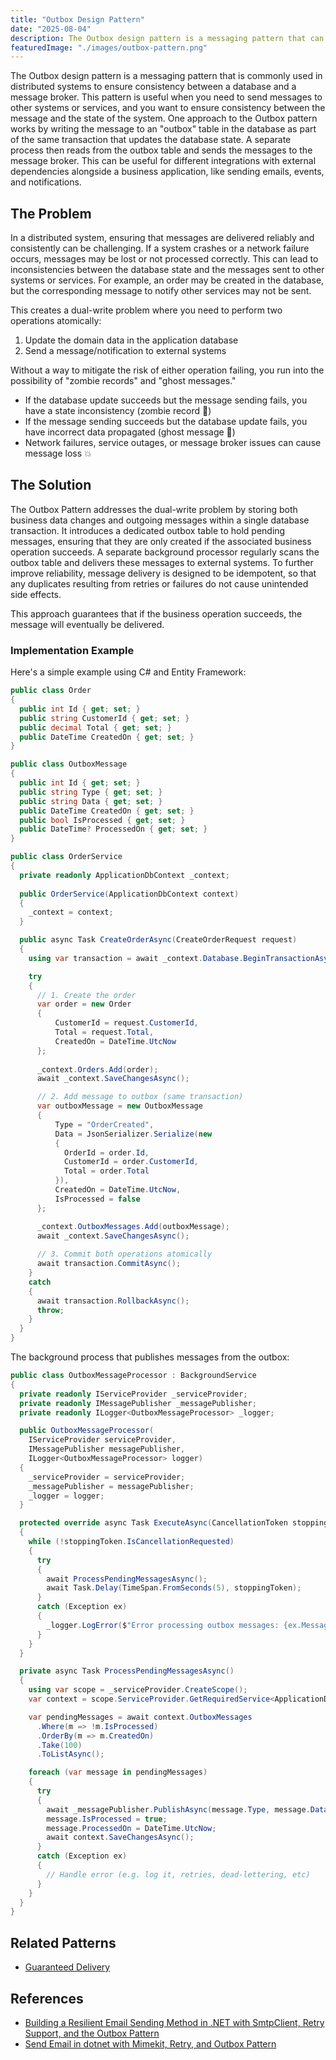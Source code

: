 ```yaml
---
title: "Outbox Design Pattern"
date: "2025-08-04"
description: The Outbox design pattern is a messaging pattern that can be used to ensure data consistency and reliability in distributed systems.
featuredImage: "./images/outbox-pattern.png"
---
```


The Outbox design pattern is a messaging pattern that is commonly used in distributed systems to ensure consistency between a database and a message broker. This pattern is useful when you need to send messages to other systems or services, and you want to ensure consistency between the message and the state of the system. One approach to the Outbox pattern works by writing the message to an "outbox" table in the database as part of the same transaction that updates the database state. A separate process then reads from the outbox table and sends the messages to the message broker. This can be useful for different integrations with external dependencies alongside a business application, like sending emails, events, and notifications.

## The Problem

In a distributed system, ensuring that messages are delivered reliably and consistently can be challenging. If a system crashes or a network failure occurs, messages may be lost or not processed correctly. This can lead to inconsistencies between the database state and the messages sent to other systems or services. For example, an order may be created in the database, but the corresponding message to notify other services may not be sent.

This creates a dual-write problem where you need to perform two operations atomically:

1. Update the domain data in the application database
2. Send a message/notification to external systems

Without a way to mitigate the risk of either operation failing, you run into the possibility of "zombie records" and "ghost messages."

- If the database update succeeds but the message sending fails, you have a state inconsistency (zombie record 🧟)
- If the message sending succeeds but the database update fails, you have incorrect data propagated (ghost message 👻)
- Network failures, service outages, or message broker issues can cause message loss 💥

## The Solution

The Outbox Pattern addresses the dual-write problem by storing both business data changes and outgoing messages within a single database transaction. It introduces a dedicated outbox table to hold pending messages, ensuring that they are only created if the associated business operation succeeds. A separate background processor regularly scans the outbox table and delivers these messages to external systems. To further improve reliability, message delivery is designed to be idempotent, so that any duplicates resulting from retries or failures do not cause unintended side effects.

This approach guarantees that if the business operation succeeds, the message will eventually be delivered.

### Implementation Example

Here's a simple example using C# and Entity Framework:

```csharp
public class Order
{
  public int Id { get; set; }
  public string CustomerId { get; set; }
  public decimal Total { get; set; }
  public DateTime CreatedOn { get; set; }
}

public class OutboxMessage
{
  public int Id { get; set; }
  public string Type { get; set; }
  public string Data { get; set; }
  public DateTime CreatedOn { get; set; }
  public bool IsProcessed { get; set; }
  public DateTime? ProcessedOn { get; set; }
}

public class OrderService
{
  private readonly ApplicationDbContext _context;
  
  public OrderService(ApplicationDbContext context)
  {
    _context = context;
  }

  public async Task CreateOrderAsync(CreateOrderRequest request)
  {
    using var transaction = await _context.Database.BeginTransactionAsync();

    try
    {
      // 1. Create the order
      var order = new Order
      {
          CustomerId = request.CustomerId,
          Total = request.Total,
          CreatedOn = DateTime.UtcNow
      };
      
      _context.Orders.Add(order);
      await _context.SaveChangesAsync();

      // 2. Add message to outbox (same transaction)
      var outboxMessage = new OutboxMessage
      {
          Type = "OrderCreated",
          Data = JsonSerializer.Serialize(new 
          {
            OrderId = order.Id,
            CustomerId = order.CustomerId,
            Total = order.Total
          }),
          CreatedOn = DateTime.UtcNow,
          IsProcessed = false
      };

      _context.OutboxMessages.Add(outboxMessage);
      await _context.SaveChangesAsync();
      
      // 3. Commit both operations atomically
      await transaction.CommitAsync();
    }
    catch
    {
      await transaction.RollbackAsync();
      throw;
    }
  }
}
```

The background process that publishes messages from the outbox:

```csharp
public class OutboxMessageProcessor : BackgroundService
{
  private readonly IServiceProvider _serviceProvider;
  private readonly IMessagePublisher _messagePublisher;
  private readonly ILogger<OutboxMessageProcessor> _logger;

  public OutboxMessageProcessor(
    IServiceProvider serviceProvider,
    IMessagePublisher messagePublisher,
    ILogger<OutboxMessageProcessor> logger)
  {
    _serviceProvider = serviceProvider;
    _messagePublisher = messagePublisher;
    _logger = logger;
  }

  protected override async Task ExecuteAsync(CancellationToken stoppingToken)
  {
    while (!stoppingToken.IsCancellationRequested)
    {
      try
      {
        await ProcessPendingMessagesAsync();
        await Task.Delay(TimeSpan.FromSeconds(5), stoppingToken);
      }
      catch (Exception ex)
      {
        _logger.LogError($"Error processing outbox messages: {ex.Message}");
      }
    }
  }

  private async Task ProcessPendingMessagesAsync()
  {
    using var scope = _serviceProvider.CreateScope();
    var context = scope.ServiceProvider.GetRequiredService<ApplicationDbContext>();

    var pendingMessages = await context.OutboxMessages
      .Where(m => !m.IsProcessed)
      .OrderBy(m => m.CreatedOn)
      .Take(100)
      .ToListAsync();

    foreach (var message in pendingMessages)
    {
      try
      {
        await _messagePublisher.PublishAsync(message.Type, message.Data);
        message.IsProcessed = true;
        message.ProcessedOn = DateTime.UtcNow;
        await context.SaveChangesAsync();
      }
      catch (Exception ex)
      {
        // Handle error (e.g. log it, retries, dead-lettering, etc)
      }
    }
  }
}
```

## Related Patterns

- [Guaranteed Delivery](https://www.enterpriseintegrationpatterns.com/patterns/messaging/GuaranteedMessaging.html)

## References

- [Building a Resilient Email Sending Method in .NET with SmtpClient, Retry Support, and the Outbox Pattern](https://ardalis.com/building-resilient-email-method-dotnet-retry-outbox-pattern/)
- [Send Email in dotnet with Mimekit, Retry, and Outbox Pattern](https://www.youtube.com/watch?v=qD3ZMH5x3uc)